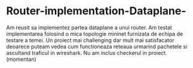# Router-implementation-Dataplane-
Am reusit sa implementez partea dataplane a unui router. Am testat implementarea folosind o
mica topologie mininet furnizata de echipa de testare a temei. Un proiect mai challenging dar 
mult mai satisfacator deoarece puteam vedea cum functioneaza reteaua urmarind pachetele si ascultand
traficul in wireshark. Nu am inclus checkerul in proiect.(momentan)
